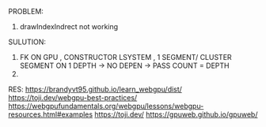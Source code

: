 PROBLEM:
1. drawIndexIndrect not working

SULUTION:
1. FK ON GPU , CONSTRUCTOR LSYSTEM , 1 SEGMENT/ CLUSTER SEGMENT ON 1 DEPTH -> NO DEPEN -> PASS COUNT = DEPTH
2. 
RES:
https://brandyvt95.github.io/learn_webgpu/dist/
https://toji.dev/webgpu-best-practices/
https://webgpufundamentals.org/webgpu/lessons/webgpu-resources.html#examples
https://toji.dev/
https://gpuweb.github.io/gpuweb/
